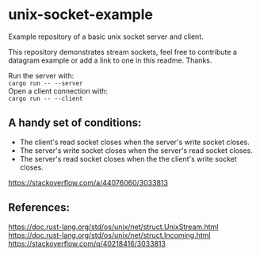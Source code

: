 # unix-socket-example

Example repository of a basic unix socket server and client.

This repository demonstrates stream sockets, feel free to contribute a datagram example or add a link to one in this readme. Thanks.

Run the server with:  
`cargo run -- --server`  
Open a client connection with:  
`cargo run -- --client`

## A handy set of conditions:
- The client's read socket closes when the server's write socket closes.
- The server's write socket closes when the server's read socket closes.
- The server's read socket closes when the the client's write socket closes.

https://stackoverflow.com/a/44076060/3033813

## References:
https://doc.rust-lang.org/std/os/unix/net/struct.UnixStream.html
https://doc.rust-lang.org/std/os/unix/net/struct.Incoming.html
https://stackoverflow.com/q/40218416/3033813
